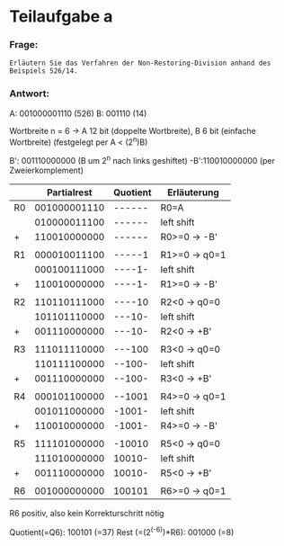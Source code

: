 # Teilaufgabe a

### Frage:

    Erläutern Sie das Verfahren der Non-Restoring-Division anhand des Beispiels 526/14.

### Antwort:

A: 001000001110 (526)
B: 001110 (14)

Wortbreite n = 6 -> A 12 bit (doppelte Wortbreite), B 6 bit (einfache Wortbreite)
(festgelegt per A < (2<sup>n</sup>)B)

B': 001110000000 (B um 2<sup>n</sup> nach links geshiftet)
-B':110010000000 (per Zweierkomplement)

|     | Partialrest  | Quotient | Erläuterung   |
| --- | ------------ | -------- | ------------- |
| R0  | 001000001110 | ------   | R0=A          |
|     | 010000011100 | ------   | left shift    |
| +   | 110010000000 | ------   | R0>=0 -> -B'  |
|     |              |          |               |
| R1  | 000010011100 | -----1   | R1>=0 -> q0=1 |
|     | 000100111000 | ----1-   | left shift    |
| +   | 110010000000 | ----1-   | R1>=0 -> -B'  |
|     |              |          |               |
| R2  | 110110111000 | ----10   | R2<0 -> q0=0  |
|     | 101101110000 | ---10-   | left shift    |
| +   | 001110000000 | ---10-   | R2<0 -> +B'   |
|     |              |          |               |
| R3  | 111011110000 | ---100   | R3<0 -> q0=0  |
|     | 110111100000 | --100-   | left shift    |
| +   | 001110000000 | --100-   | R3<0 -> +B'   |
|     |              |          |               |
| R4  | 000101100000 | --1001   | R4>=0 -> q0=1 |
|     | 001011000000 | -1001-   | left shift    |
| +   | 110010000000 | -1001-   | R4>=0 -> -B'  |
|     |              |          |               |
| R5  | 111101000000 | -10010   | R5<0 -> q0=0  |
|     | 111010000000 | 10010-   | left shift    |
| +   | 001110000000 | 10010-   | R5<0 -> +B'   |
|     |              |          |               |
| R6  | 001000000000 | 100101   | R6>=0 -> q0=1 |

R6 positiv, also kein Korrekturschritt nötig

Quotient(=Q6): 100101 (=37)
Rest (=(2<sup>(-6)</sup>)*R6): 001000 (=8)
